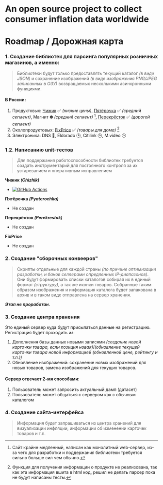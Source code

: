 # An open source project to collect consumer inflation data worldwide

# Roadmap / Дорожная карта
### 1. Создание библиотек для парсинга популярных розничных магазинов, а именно:

> Библиотеки будут только предоставлять текущий каталог *(в виде JSON)* и сохранение изображений *(в виде изображения PNG/JPEG записанных в ОЗУ)* возвращаемых несколькими асинхронными функциями.

#### В России:

1. Продуктовых: [Чижик](https://github.com/Open-Inflation/chizhik_api) ✅ *(низкие цены)*, [Пятёрочка](https://github.com/Open-Inflation/pyaterochka_api) ✅ *(средний сегмент)*, Магнит ⛔ *(средний сегмент)* [^1], [Перекрёсток](https://github.com/Open-Inflation/perekrestok_api) ✅ *(дорогой сегмент)*
2. Околопродуктовых: [FixPrice](https://github.com/Open-Inflation/fixprice_api) ✅ *(товары для дома)* [^2]
3. Электроника: DNS 👷, Eldorado 🕒, Citilink 🕒, M.video 🕒

[^1]: Сайт крайне медленный, написан как монолитный web-сервер, из-за чего для разработки и поддержания библиотеки требуется сильно больше сил чем обычно.
[^2]: Функция для получения информации о продукте не реализована, так как эта информация вшита в html код, решил не делать парсер пока не будут написаны тесты.

### 1.2. Написанию unit-тестов

> Для поддержания работоспособности библиотек требуется создать инструментарий для постоянного контроля за их устареванием и оперативным исправлением

**Чижик *(Chizhik)***

* [![GitHub Actions](https://github.com/Open-Inflation/chizhik_api/workflows/Run%20API%20Tests%20Daily/badge.svg)](https://github.com/Open-Inflation/chizhik_api/actions?query=workflow%3A"Run+API+Tests+Daily")

**Пятёрочка *(Pyaterochka)***

* Не создан

**Перекрёсток *(Perekrestok)***

* Не создан

**FixPrice**

* Не создан

### 2. Создание "сборочных конвееров"

> Скрипты отдельные для каждой страны *(по причине оптимизации разработки, и банов селлерами опредленных IP-диапазонов)*. Они будут формировать списки каталогов собирая их в единый формат *(структуру)*, а так же иконки товаров.
> Собранные таким образом изображения и информация каталога будет запакована в архив и в таком виде отправлена на сервер хранения.

***Этап не проработан.***

### 3. Создание центра хранения

Это единый сервер куда будут присылаться данные на регистрацию. Регистрация будет проходить из:
1. Дополнения базы данных новыми записями *(создание новой карточки товара, если позиция новая)*/*(обновление текущей карточки товара новой информацией (обновленной цене, рейтингу и т.п.))*
2. Обновление изображений: сохранение новых изображений для новых товаров, замена изображений для текущих товаров.

#### Сервер отвечает 2-мя способами:
1. Пользователь может запросить актуальный дамп (датасет)
2. Пользователь может общаться с сервером как с обычным каталогом

### 4. Создание сайта-интерфейса

> Информация будет запрашиваться из центра хранений для визуализации инфляции, информации об изменении карточек товаров и т.п.
